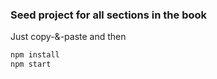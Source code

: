 ### Seed project for all sections in the book

Just copy-&-paste and then

```sh
npm install
npm start
```
